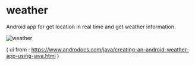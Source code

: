# weather

Android app for get location in real time and get weather information.

![weather](https://user-images.githubusercontent.com/47997074/129120509-1b63a4a2-b3c3-4af4-aa57-f3ae4b7749e5.jpg)

( ui from : https://www.androdocs.com/java/creating-an-android-weather-app-using-java.html )
